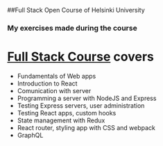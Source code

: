 ##Full Stack Open Course of Helsinki University
### My exercises made during the course

# [Full Stack Course](https://fullstackopen.com/e) covers 

* Fundamentals of Web apps
* Introduction to React
* Comunication with server
* Programming a server with NodeJS and Express
* Testing Express servers, user administration
* Testing React apps, custom hooks
* State management with Redux
* React router, styling app with CSS and webpack
* GraphQL
